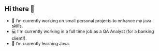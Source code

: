 ## Hi there 👋

- 🔭 I’m currently working on small personal projects to enhance my java skills.
- 💻 I'm currently working in a full time job as a QA Analyst (for a banking client!).
- 🌱 I’m currently learning Java.
<!--
- 👯 I’m looking to collaborate on ...
- 🤔 I’m looking for help with ...
- 💬 Ask me about ...
- 📫 How to reach me: ...
- ⚡ Fun fact: ...
-->
